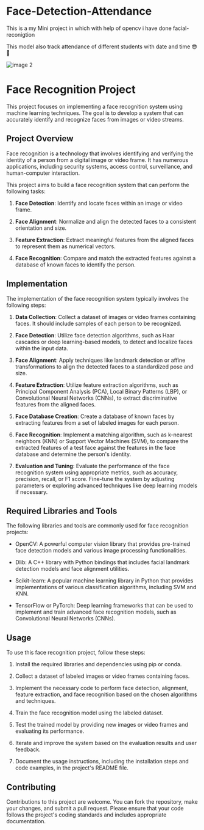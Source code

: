 # Face-Detection-Attendance
This is a my Mini project in which with help of opencv i have done facial-reconigtion 

This model also track attendance of different students with date and time 😎🙂

![image 2](https://user-images.githubusercontent.com/94870982/168489323-8e000596-f655-4a0c-a379-a24a25e72f83.jpg)

# Face Recognition Project

This project focuses on implementing a face recognition system using machine learning techniques. The goal is to develop a system that can accurately identify and recognize faces from images or video streams.

## Project Overview

Face recognition is a technology that involves identifying and verifying the identity of a person from a digital image or video frame. It has numerous applications, including security systems, access control, surveillance, and human-computer interaction.

This project aims to build a face recognition system that can perform the following tasks:

1. **Face Detection**: Identify and locate faces within an image or video frame.

2. **Face Alignment**: Normalize and align the detected faces to a consistent orientation and size.

3. **Feature Extraction**: Extract meaningful features from the aligned faces to represent them as numerical vectors.

4. **Face Recognition**: Compare and match the extracted features against a database of known faces to identify the person.

## Implementation

The implementation of the face recognition system typically involves the following steps:

1. **Data Collection**: Collect a dataset of images or video frames containing faces. It should include samples of each person to be recognized.

2. **Face Detection**: Utilize face detection algorithms, such as Haar cascades or deep learning-based models, to detect and localize faces within the input data.

3. **Face Alignment**: Apply techniques like landmark detection or affine transformations to align the detected faces to a standardized pose and size.

4. **Feature Extraction**: Utilize feature extraction algorithms, such as Principal Component Analysis (PCA), Local Binary Patterns (LBP), or Convolutional Neural Networks (CNNs), to extract discriminative features from the aligned faces.

5. **Face Database Creation**: Create a database of known faces by extracting features from a set of labeled images for each person.

6. **Face Recognition**: Implement a matching algorithm, such as k-nearest neighbors (KNN) or Support Vector Machines (SVM), to compare the extracted features of a test face against the features in the face database and determine the person's identity.

7. **Evaluation and Tuning**: Evaluate the performance of the face recognition system using appropriate metrics, such as accuracy, precision, recall, or F1 score. Fine-tune the system by adjusting parameters or exploring advanced techniques like deep learning models if necessary.

## Required Libraries and Tools

The following libraries and tools are commonly used for face recognition projects:

- OpenCV: A powerful computer vision library that provides pre-trained face detection models and various image processing functionalities.

- Dlib: A C++ library with Python bindings that includes facial landmark detection models and face alignment utilities.

- Scikit-learn: A popular machine learning library in Python that provides implementations of various classification algorithms, including SVM and KNN.

- TensorFlow or PyTorch: Deep learning frameworks that can be used to implement and train advanced face recognition models, such as Convolutional Neural Networks (CNNs).

## Usage

To use this face recognition project, follow these steps:

1. Install the required libraries and dependencies using pip or conda.

2. Collect a dataset of labeled images or video frames containing faces.

3. Implement the necessary code to perform face detection, alignment, feature extraction, and face recognition based on the chosen algorithms and techniques.

4. Train the face recognition model using the labeled dataset.

5. Test the trained model by providing new images or video frames and evaluating its performance.

6. Iterate and improve the system based on the evaluation results and user feedback.

7. Document the usage instructions, including the installation steps and code examples, in the project's README file.

## Contributing

Contributions to this project are welcome. You can fork the repository, make your changes, and submit a pull request. Please ensure that your code follows the project's coding standards and includes appropriate documentation.

